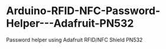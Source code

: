 # Arduino-RFID-NFC-Password-Helper---Adafruit-PN532
Password helper using Adafruit RFID/NFC Shield PN532
